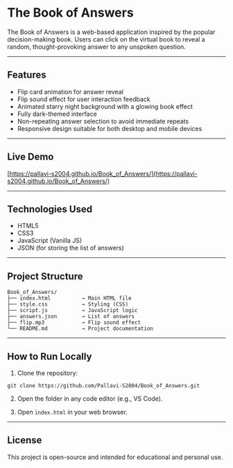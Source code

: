 # The Book of Answers

The Book of Answers is a web-based application inspired by the popular decision-making book. Users can click on the virtual book to reveal a random, thought-provoking answer to any unspoken question.

---

## Features

- Flip card animation for answer reveal
- Flip sound effect for user interaction feedback
- Animated starry night background with a glowing book effect
- Fully dark-themed interface
- Non-repeating answer selection to avoid immediate repeats
- Responsive design suitable for both desktop and mobile devices

---

## Live Demo

[https://pallavi-s2004.github.io/Book_of_Answers/](https://pallavi-s2004.github.io/Book_of_Answers/)

---

## Technologies Used

- HTML5
- CSS3
- JavaScript (Vanilla JS)
- JSON (for storing the list of answers)

---

## Project Structure

```
Book_of_Answers/
├── index.html          → Main HTML file
├── style.css           → Styling (CSS)
├── script.js           → JavaScript logic
├── answers.json        → List of answers
├── flip.mp3            → Flip sound effect
└── README.md           → Project documentation
```

---

## How to Run Locally

1. Clone the repository:

```
git clone https://github.com/Pallavi-S2004/Book_of_Answers.git
```

2. Open the folder in any code editor (e.g., VS Code).

3. Open `index.html` in your web browser.

---

## License

This project is open-source and intended for educational and personal use.
